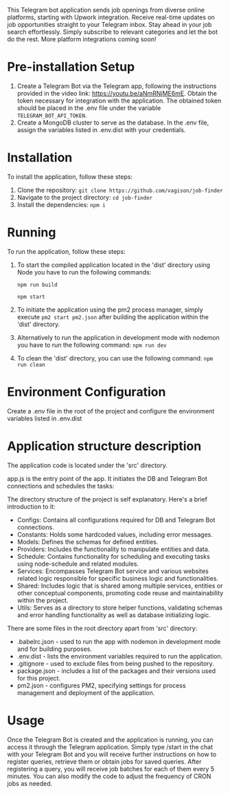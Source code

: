 This Telegram bot application sends job openings from diverse online platforms, starting with Upwork integration.
Receive real-time updates on job opportunities straight to your Telegram inbox.
Stay ahead in your job search effortlessly.
Simply subscribe to relevant categories and let the bot do the rest.
More platform integrations coming soon!

# Pre-installation Setup
1. Create a Telegram Bot via the Telegram app, following the instructions provided in the video link: https://youtu.be/aNmRNjME6mE. Obtain the token necessary for integration with the application. The obtained token should be placed in the .env file under the variable `TELEGRAM_BOT_API_TOKEN`.
2. Create a MongoDB cluster to serve as the database. In the .env file, assign the variables listed in .env.dist with your credentials.

# Installation
To install the application, follow these steps:
1. Clone the repository: ```git clone https://github.com/vagison/job-finder```
2. Navigate to the project directory: ```cd job-finder```
3. Install the dependencies: ```npm i```

# Running
To run the application, follow these steps:
1. To start the compiled application located in the 'dist' directory using Node you have to run the following commands:

    ```npm run build```
   
    ```npm start```
2. To initiate the application using the pm2 process manager, simply execute ```pm2 start pm2.json``` after building the application within the 'dist' directory.
3. Alternatively to run the application in development mode with nodemon you have to run the following command: ```npm run dev```
4. To clean the 'dist' directory, you can use the following command: ```npm run clean```

# Environment Configuration
Create a .env file in the root of the project and configure the environment variables listed in .env.dist

# Application structure description
The application code is located under the 'src' directory.

app.js is the entry point of the app. It initiates the DB and Telegram Bot connections and schedules the tasks:

The directory structure of the project is self explanatory. Here's a brief introduction to it:
* Configs: Contains all configurations required for DB and Telegram Bot connections.
* Constants: Holds some hardcoded values, including error messages.
* Models: Defines the schemas for defined entities.
* Providers: Includes the functionality to manipulate entities and data.
* Schedule: Contains functionality for scheduling and executing tasks using node-schedule and related modules.
* Services: Encompasses Telegram Bot service and various websites related logic responsible for specific business logic and functionalities.
* Shared: Includes logic that is shared among multiple services, entities or other conceptual components, promoting code reuse and maintainability within the project.
* Utils: Serves as a directory to store helper functions, validating schemas and error handling functionality as well as database initializing logic.

There are some files in the root directory apart from 'src' directory:
* .babelrc.json - used to run the app with nodemon in development mode and for building purposes.
* .env.dist - lists the environment variables required to run the application.
* .gitignore - used to exclude files from being pushed to the repository.
* package.json - includes a list of the packages and their versions used for this project.
* pm2.json - configures PM2, specifying settings for process management and deployment of the application.


# Usage
Once the Telegram Bot is created and the application is running, you can access it through the Telegram application.
Simply type /start in the chat with your Telegram Bot and you will receive further instructions on how to register queries, retrieve them or obtain jobs for saved queries.
After registering a query, you will receive job batches for each of them every 5 minutes.
You can also modify the code to adjust the frequency of CRON jobs as needed.
